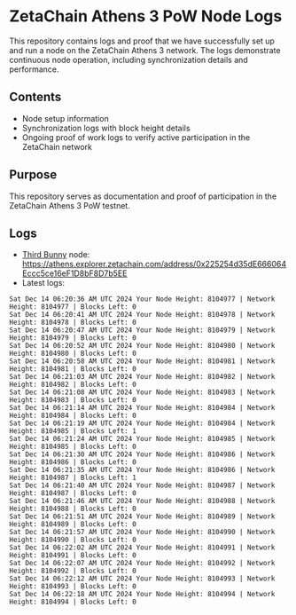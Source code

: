 # ZetaChain Athens 3 PoW Node Logs
This repository contains logs and proof that we have successfully set up and run a node on the ZetaChain Athens 3 network. The logs demonstrate continuous node operation, including synchronization details and performance.

## Contents
- Node setup information
- Synchronization logs with block height details
- Ongoing proof of work logs to verify active participation in the ZetaChain network

## Purpose
This repository serves as documentation and proof of participation in the ZetaChain Athens 3 PoW testnet.

## Logs

- [Third Bunny](https://thirdbunny.xyz/) node: https://athens.explorer.zetachain.com/address/0x225254d35dE666064Eccc5ce16eF1D8bF8D7b5EE
- Latest logs:
```
Sat Dec 14 06:20:36 AM UTC 2024 Your Node Height: 8104977 | Network Height: 8104977 | Blocks Left: 0
Sat Dec 14 06:20:41 AM UTC 2024 Your Node Height: 8104978 | Network Height: 8104978 | Blocks Left: 0
Sat Dec 14 06:20:47 AM UTC 2024 Your Node Height: 8104979 | Network Height: 8104979 | Blocks Left: 0
Sat Dec 14 06:20:52 AM UTC 2024 Your Node Height: 8104980 | Network Height: 8104980 | Blocks Left: 0
Sat Dec 14 06:20:58 AM UTC 2024 Your Node Height: 8104981 | Network Height: 8104981 | Blocks Left: 0
Sat Dec 14 06:21:03 AM UTC 2024 Your Node Height: 8104982 | Network Height: 8104982 | Blocks Left: 0
Sat Dec 14 06:21:08 AM UTC 2024 Your Node Height: 8104983 | Network Height: 8104983 | Blocks Left: 0
Sat Dec 14 06:21:14 AM UTC 2024 Your Node Height: 8104984 | Network Height: 8104984 | Blocks Left: 0
Sat Dec 14 06:21:19 AM UTC 2024 Your Node Height: 8104984 | Network Height: 8104985 | Blocks Left: 1
Sat Dec 14 06:21:24 AM UTC 2024 Your Node Height: 8104985 | Network Height: 8104985 | Blocks Left: 0
Sat Dec 14 06:21:30 AM UTC 2024 Your Node Height: 8104986 | Network Height: 8104986 | Blocks Left: 0
Sat Dec 14 06:21:35 AM UTC 2024 Your Node Height: 8104986 | Network Height: 8104987 | Blocks Left: 1
Sat Dec 14 06:21:40 AM UTC 2024 Your Node Height: 8104987 | Network Height: 8104987 | Blocks Left: 0
Sat Dec 14 06:21:46 AM UTC 2024 Your Node Height: 8104988 | Network Height: 8104988 | Blocks Left: 0
Sat Dec 14 06:21:51 AM UTC 2024 Your Node Height: 8104989 | Network Height: 8104989 | Blocks Left: 0
Sat Dec 14 06:21:57 AM UTC 2024 Your Node Height: 8104990 | Network Height: 8104990 | Blocks Left: 0
Sat Dec 14 06:22:02 AM UTC 2024 Your Node Height: 8104991 | Network Height: 8104991 | Blocks Left: 0
Sat Dec 14 06:22:07 AM UTC 2024 Your Node Height: 8104992 | Network Height: 8104992 | Blocks Left: 0
Sat Dec 14 06:22:12 AM UTC 2024 Your Node Height: 8104993 | Network Height: 8104993 | Blocks Left: 0
Sat Dec 14 06:22:18 AM UTC 2024 Your Node Height: 8104994 | Network Height: 8104994 | Blocks Left: 0
```
